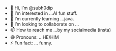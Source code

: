 - 👋 Hi, I’m @subh0dip
- 👀 I’m interested in ...AI fun stuff.
- 🌱 I’m currently learning ...java.
- 💞️ I’m looking to collaborate on ...
- 📫 How to reach me ...by my socialmedia (insta)
- 😄 Pronouns: ...HE/HIM
- ⚡ Fun fact: ... funny.

<!---
subh0dip/subh0dip is a ✨ special ✨ repository because its `README.md` (this file) appears on your GitHub profile.
You can click the Preview link to take a look at your changes.
--->
